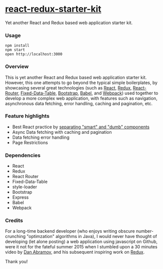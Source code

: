 # [react-redux-starter-kit](https://github.com/cloudmu/react-redux-starter-kit)

Yet another React and Redux based web application starter kit.
### Usage

```
npm install
npm start
open http://localhost:3000
```


### Overview

This is yet another React and Redux based web application starter kit. However, this one attempts to go beyond the typical simple boilerplates, by showcasing several great technologies (such as [React](https://github.com/facebook/react), [Redux](https://github.com/gaearon/redux), [React-Router](https://github.com/rackt/react-router), [Fixed-Data-Table](https://github.com/facebook/fixed-data-table), [Bootstrap](https://github.com/twbs/bootstrap), [Babel](http://babeljs.io), and [Webpack](http://webpack.github.io)) used together to develop a more complex web application, with features such as navigation, asynchronous data fetching, error handling, caching and pagination, etc.

### Feature highlights

* Best React practice by [separating "smart" and "dumb" components](https://medium.com/@dan_abramov/smart-and-dumb-components-7ca2f9a7c7d0)
* Async Data fetching with caching and pagination
* Data fetching error handling
* Page Restrictions

### Dependencies

* React
* Redux
* React Router
* Fixed-Data-Table
* style-loader
* Bootstrap
* Express
* Babel
* Webpack

### Credits

For a long-time backend developer (who enjoys writing obscure number-crunching "optimzation" algorithms in Java), I would never have thought of developing (let alone posting) a web application using javascript on Github, were it not for the fateful summer 2015 when I stumbled upon a 30 minutes video by [Dan Abramov](https://www.youtube.com/watch?v=xsSnOQynTHs), and his subsequent inspiring work on [Redux](https://github.com/rackt/redux).

Thank you! 

